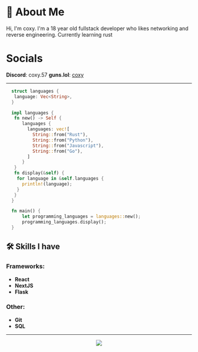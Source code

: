 

# 👋 About Me

Hi, I'm coxy. I'm a 18 year old fullstack developer who likes networking and reverse engineering. Currently learning rust
# Socials
**Discord**: coxy.57
**guns.lol**: [coxy](https://guns.lol/realcoxy)


---

```rust
  struct languages {
   language: Vec<String>,
  }

  impl languages {
   fn new() -> Self {
      languages {
        languages: vec![
          String::from("Rust"),
          String::from("Python"),
          String::from("Javascript"),
          String::from("Go"),
        ]
      }
   }
   fn display(&self) {
    for language in &self.languages {
      println!(language);
    }
   }
  }

  fn main() {
      let programming_languages = languages::new();
      programming_languages.display();
  }
```
## 🛠️ Skills I have

### Frameworks:
- **React**   
- **NextJS** 
- **Flask**  

### Other:
- **Git**  
- **SQL**   
--------



<p align="center"> <img src="https://github-readme-stats.vercel.app/api?username=1coxy57&theme=tokyonight&show_icons=true&card_width=1100"> </p>
